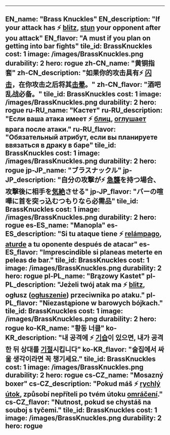 ---

EN_name: "Brass Knuckles"
EN_description: "If your attack has ⚡️ <u>blitz</u>, <u>stun</u> your opponent after you attack"
EN_flavor: "A must if you plan on getting into bar fights"
tile_id: BrassKnuckles
cost: 1
image: /images/BrassKnuckles.png
durability: 2
hero: rogue
zh-CN_name: "黄铜指套"
zh-CN_description: "如果你的攻击具有⚡️ <u>闪击</u>，在你攻击之后将其<u>击晕</u>。"
zh-CN_flavor: "酒吧乱战必备。"
tile_id: BrassKnuckles
cost: 1
image: /images/BrassKnuckles.png
durability: 2
hero: rogue
ru-RU_name: "Кастет"
ru-RU_description: "Если ваша атака имеет ⚡️ <u>блиц</u>, <u>оглушает</u> врага после атаки."
ru-RU_flavor: "Обязательный атрибут, если вы планируете ввязаться в драку в баре"
tile_id: BrassKnuckles
cost: 1
image: /images/BrassKnuckles.png
durability: 2
hero: rogue
jp-JP_name: "ブラスナックル"
jp-JP_description: "自分の攻撃が⚡️ <u>急襲</u>を持つ場合、攻撃後に相手を<u>気絶</u>させる"
jp-JP_flavor: "バーの喧嘩に首を突っ込むつもりなら必需品"
tile_id: BrassKnuckles
cost: 1
image: /images/BrassKnuckles.png
durability: 2
hero: rogue
es-ES_name: "Manopla"
es-ES_description: "Si tu ataque tiene ⚡️ <u>relámpago</u>, <u>aturde</u> a tu oponente después de atacar"
es-ES_flavor: "Imprescindible si planeas meterte en peleas de bar."
tile_id: BrassKnuckles
cost: 1
image: /images/BrassKnuckles.png
durability: 2
hero: rogue
pl-PL_name: "Brązowy Kastet"
pl-PL_description: "Jeżeli twój atak ma ⚡️ <u>blitz</u>, ogłusz (<u>ogłuszenie</u>) przeciwnika po ataku."
pl-PL_flavor: "Niezastąpione w barowych bójkach."
tile_id: BrassKnuckles
cost: 1
image: /images/BrassKnuckles.png
durability: 2
hero: rogue
ko-KR_name: "황동 너클"
ko-KR_description: "내 공격에 ⚡️ <u>기습</u>이 있으면, 내가 공격한 뒤 상대를 <u>기절</u>시킵니다"
ko-KR_flavor: "술집에서 싸울 생각이라면 꼭 챙기세요."
tile_id: BrassKnuckles
cost: 1
image: /images/BrassKnuckles.png
durability: 2
hero: rogue
cs-CZ_name: "Mosazný boxer"
cs-CZ_description: "Pokud máš ⚡️ <u>rychlý útok</u>, způsobí nepříteli po tvém útoku <u>omráčení</u>."
cs-CZ_flavor: "Nutnost, pokud se chystáš na souboj s tyčemi."
tile_id: BrassKnuckles
cost: 1
image: /images/BrassKnuckles.png
durability: 2
hero: rogue
---